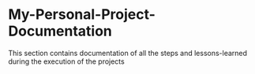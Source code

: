 # My-Personal-Project-Documentation
This section contains documentation of all the steps and lessons-learned during the execution of the projects
